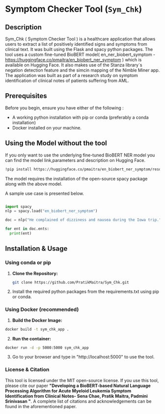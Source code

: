 # Symptom Checker Tool (`Sym_Chk`)

## Description

Sym_Chk ( Symptom Checker Tool ) is a healthcare application that allows users to extract a list of positively identified signs and symptoms from clinical text. It was built using the Flask and spacy python packages. The tool uses a custom fine-tuned BioBERT model( en_ner_biobert_symptom - https://huggingface.co/pmaitra/en_biobert_ner_symptom ) which is available on Hugging Face. It also makes use of the Stanza library`s negation detection feature and the simcin mapping of the Nimble Miner app. The application was built as part of a research study on symptom identification of clinical notes of patients suffering from AML.


## Prerequisites
Before you begin, ensure you have either of the following :

- A working python installation with pip or conda (preferably a conda installation)
- Docker installed on your machine.

## Using the Model without the tool

If you only want to use the underlying fine-tuned BioBERT NER model you can find the model link,parameters and description on Hugging Face.
```bash
!pip install https://huggingface.co/pmaitra/en_biobert_ner_symptom/resolve/main/en_biobert_ner_symptom-any-py3-none-any.whl
```
The model requires the installation of the open-source spacy package along with the above model.

A sample use case is presented below.
```python

import spacy
nlp = spacy.load("en_biobert_ner_symptom")

doc = nlp("He complained of dizziness and nausea during the Iowa trip.")

for ent in doc.ents:
  print(ent)
```

## Installation & Usage

### Using conda or pip

1. **Clone the Repository:**
   ```bash
   git clone https://github.com/PratikMaitra/Sym_Chk.git
   ```
2. Install the required python packages from the requirements.txt using pip or conda.

### Using Docker (recommended)

1. **Build the Docker Image:**
 ```bash
 docker build -t sym_chk_app .
```
2. **Run the container:**
```bash
docker run -d -p 5000:5000 sym_chk_app
```
3. Go to your browser and type in "http://localhost:5000" to use the tool.



### License & Citation

This tool is licensed under the MIT open-source license. If you use this tool, please cite our paper **"Developing a BioBERT-based Natural Language Processing Algorithm for Acute Myeloid Leukemia Symptom Identification from Clinical Notes- Sena Chae, Pratik Maitra, Padmini Srinivasan "**. A complete list of citations and acknowledgements can be found in the aforementioned paper.

